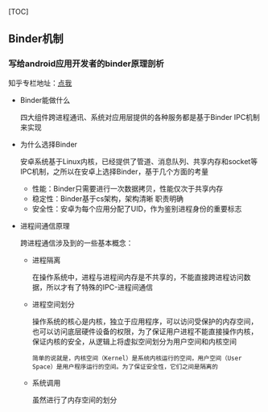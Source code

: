 [TOC]

## Binder机制

### 写给android应用开发者的binder原理剖析

知乎专栏地址：[点我](https://zhuanlan.zhihu.com/p/35519585)

- Binder能做什么

  四大组件跨进程通讯、系统对应用层提供的各种服务都是基于Binder IPC机制来实现

- 为什么选择Binder

  安卓系统基于Linux内核，已经提供了管道、消息队列、共享内存和socket等IPC机制，之所以在安卓上选择Binder，基于几个方面的考量

  - 性能：Binder只需要进行一次数据拷贝，性能仅次于共享内存
  - 稳定性：Binder基于cs架构，架构清晰 职责明确
  - 安全性：安卓为每个应用分配了UID，作为鉴别进程身份的重要标志

- 进程间通信原理

  跨进程通信涉及到的一些基本概念：

  - 进程隔离

    在操作系统中，进程与进程间内存是不共享的，不能直接跨进程访问数据，所以才有了特殊的IPC-进程间通信

  - 进程空间划分

    操作系统的核心是内核，独立于应用程序，可以访问受保护的内存空间，也可以访问底层硬件设备的权限，为了保证用户进程不能直接操作内核，保证内核的安全，从逻辑上将虚拟空间划分为用户空间和内核空间

    `简单的说就是，内核空间（Kernel）是系统内核运行的空间，用户空间（User Space）是用户程序运行的空间。为了保证安全性，它们之间是隔离的 `

  - 系统调用

    虽然进行了内存空间的划分